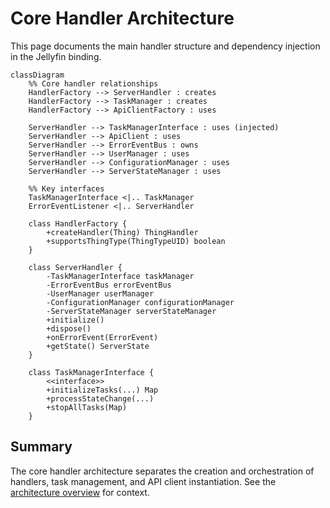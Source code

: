 # Core Handler Architecture

This page documents the main handler structure and dependency injection in the Jellyfin binding.

```mermaid
classDiagram
    %% Core handler relationships
    HandlerFactory --> ServerHandler : creates
    HandlerFactory --> TaskManager : creates
    HandlerFactory --> ApiClientFactory : uses
    
    ServerHandler --> TaskManagerInterface : uses (injected)
    ServerHandler --> ApiClient : uses
    ServerHandler --> ErrorEventBus : owns
    ServerHandler --> UserManager : uses
    ServerHandler --> ConfigurationManager : uses
    ServerHandler --> ServerStateManager : uses
    
    %% Key interfaces
    TaskManagerInterface <|.. TaskManager
    ErrorEventListener <|.. ServerHandler
    
    class HandlerFactory {
        +createHandler(Thing) ThingHandler
        +supportsThingType(ThingTypeUID) boolean
    }
    
    class ServerHandler {
        -TaskManagerInterface taskManager
        -ErrorEventBus errorEventBus
        -UserManager userManager
        -ConfigurationManager configurationManager
        -ServerStateManager serverStateManager
        +initialize()
        +dispose()
        +onErrorEvent(ErrorEvent)
        +getState() ServerState
    }
    
    class TaskManagerInterface {
        <<interface>>
        +initializeTasks(...) Map
        +processStateChange(...)
        +stopAllTasks(Map)
    }
```

## Summary

The core handler architecture separates the creation and orchestration of handlers, task management, and API client instantiation.
See the [architecture overview](../architecture.md) for context.
